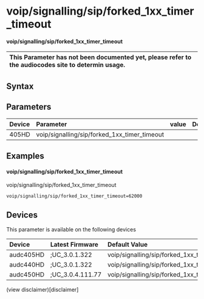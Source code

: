 ﻿---
description: voip/signalling/sip/forked_1xx_timer_timeout
search: false
---

# voip/signalling/sip/forked_1xx_timer_timeout

#### voip/signalling/sip/forked_1xx_timer_timeout


| This Parameter has not been documented yet, please refer to the audiocodes site to determin usage.  | 
| :--- |

## Syntax

## Parameters
|Device|Parameter|value|Description|
|:---|:---|:---|:---|
| 405HD | voip/signalling/sip/forked_1xx_timer_timeout |  |  |

## Examples
#### voip/signalling/sip/forked_1xx_timer_timeout

voip/signalling/sip/forked_1xx_timer_timeout

```
voip/signalling/sip/forked_1xx_timer_timeout=62000
```

## Devices
This parameter is available on the following devices

| Device | Latest Firmware | Default Value |
|:---|:---|:---|
| audc405HD | ;UC_3.0.1.322 | voip/signalling/sip/forked_1xx_timer_timeout=62000 
| audc440HD | ;UC_3.0.1.322 | voip/signalling/sip/forked_1xx_timer_timeout=62000 
| audc450HD | ;UC_3.0.4.111.77 | voip/signalling/sip/forked_1xx_timer_timeout=62000 

(view disclaimer)[disclaimer]
